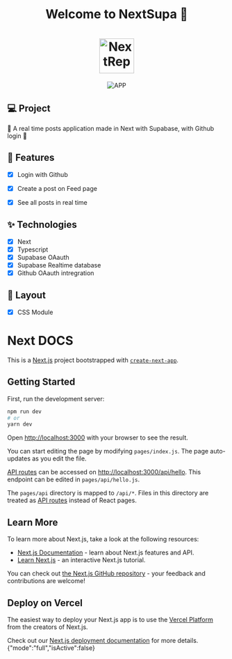 <h1 align="center">
  Welcome to NextSupa 👋
</h1>
<h1 align="center">
 <img alt="NextRepo" height="80" title="" src="https://i.imgur.com/gKZOZUQ.png" />
</h1>

<p align="center">

 <img src="https://user-images.githubusercontent.com/15862643/126840096-44f8336f-5d14-4ce2-84e6-e6aa17268502.png" alt="APP"/>
</p>



## 💻 Project
📖 A real time posts application made in Next with Supabase, with Github login 🍏

## 🔨 Features

- [X] Login with Github  
- [X] Create a post on Feed page  
- [X] See all posts in real time


## ✨ Technologies

- [X] Next
- [X] Typescript
- [X] Supabase OAauth
- [X] Supabase Realtime database
- [X] Github OAauth intregration

## 🔖 Layout

- [x] CSS Module


# Next DOCS

This is a [Next.js](https://nextjs.org/) project bootstrapped with [`create-next-app`](https://github.com/vercel/next.js/tree/canary/packages/create-next-app).

## Getting Started

First, run the development server:

```bash
npm run dev
# or
yarn dev
```

Open [http://localhost:3000](http://localhost:3000) with your browser to see the result.

You can start editing the page by modifying `pages/index.js`. The page auto-updates as you edit the file.

[API routes](https://nextjs.org/docs/api-routes/introduction) can be accessed on [http://localhost:3000/api/hello](http://localhost:3000/api/hello). This endpoint can be edited in `pages/api/hello.js`.

The `pages/api` directory is mapped to `/api/*`. Files in this directory are treated as [API routes](https://nextjs.org/docs/api-routes/introduction) instead of React pages.

## Learn More

To learn more about Next.js, take a look at the following resources:

- [Next.js Documentation](https://nextjs.org/docs) - learn about Next.js features and API.
- [Learn Next.js](https://nextjs.org/learn) - an interactive Next.js tutorial.

You can check out [the Next.js GitHub repository](https://github.com/vercel/next.js/) - your feedback and contributions are welcome!

## Deploy on Vercel

The easiest way to deploy your Next.js app is to use the [Vercel Platform](https://vercel.com/new?utm_medium=default-template&filter=next.js&utm_source=create-next-app&utm_campaign=create-next-app-readme) from the creators of Next.js.

Check out our [Next.js deployment documentation](https://nextjs.org/docs/deployment) for more details.
{"mode":"full","isActive":false}
